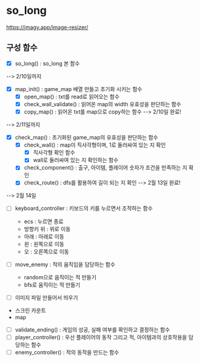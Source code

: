 # so_long

https://imagy.app/image-resizer/

## 구성 함수
- [x] so_long() : so_long 본 함수

--> 2/10일까지
- [x] map_init() : game_map 배열 만들고 초기화 시키는 함수
	- [x] open_map() : txt를 read로 읽어오는 함수
	- [x] check_wall_validate() : 읽어온 map의 width 유효성을 판단하는 함수
	- [x] copy_map() : 읽어온 txt를 map으로 copy하는 함수
--> 2/10일 완료! 

--> 2/11일까지
- [x] check_map() : 초기화된 game_map의 유효성을 판단하는 함수
	- [x] check_wall() : map이 직사각형이며, 1로 둘러싸여 있는 지 확인
		- [x] 직사각형 확인 함수
		- [x] wall로 둘러싸여 있는 지 확인하는 함수
	- [x] check_component() : 출구, 아이템, 플레이어 숫자가 조건을 만족하는 지 확인
	- [x] check_route() : dfs를 활용하여 길이 되는 지 확인
--> 2월 13일 완료! 

--> 2월 14일
- [ ] keyboard_controller : 키보드의 키를 누르면서 조작하는 함수
	- ecs : 누르면 종료
	- 방향키 위 : 위로 이동
	- 아래 : 아래로 이동
	- 왼 : 왼쪽으로 이동
	- 오 : 오른쪽으로 이동
- [ ] move_enemy : 적의 움직임을 담당하는 함수
	- random으로 음직이는 적 만들기
	- bfs로 움직이는 적 만들기
- [ ] 이미지 파일 만들어서 띄우기


- 스크린 카운트
- map 
- [ ] validate_ending() : 게임의 성공, 실패 여부를 확인하고 결정하는 함수
- [ ] player_controller() : 우선 플레이어의 동작 그리고 적, 아이템과의 상호작용을 담당하는 함수
- [ ] enemy_controller() : 적의 동작을 만드는 함수
